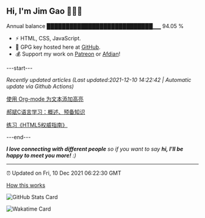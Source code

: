 
<h2>Hi, I'm Jim Gao 👋👨‍💻</h2>

Annual balance    ████████████████████████████▁▁   94.05 %

- ⚡ HTML, CSS, JavaScript.
- 🔑 GPG key hosted here at [GitHub](https://github.com/tianheg.gpg).
- 💰 Support my work on [Patreon](https://www.patreon.com/tianheg) or [Afdian](https://afdian.net/@tianheg)!

---start---

*Recently updated articles (Last updated:2021-12-10 14:22:42 | Automatic update via Github Actions)*

[使用 Org-mode 为文本添加高亮](https://www.yidajiabei.xyz/blog/2021/org-mode-macro.html)

[郝斌C语言学习：概述、预备知识](https://www.yidajiabei.xyz/blog/2021/haobin-c-0.html)

[练习《HTML5权威指南》](https://www.yidajiabei.xyz/blog/2021/definitive-guide-to-html5.html)

---end---

<em><b>I love connecting with different people</b> so if you want to say <b>hi, I'll be happy to meet you more!</b> :)</em>

---

⏰ Updated on Fri, 10 Dec 2021 06:22:30 GMT

[How this works](https://github.com/tianheg/tianheg/issues/1)

![GitHub Stats Card](https://tianheg-readme-stats.vercel.app/api?username=tianheg&show_icons=true)

![Wakatime Card](https://tianheg-readme-stats.vercel.app/api/wakatime?username=tianheg&layout=compact)
